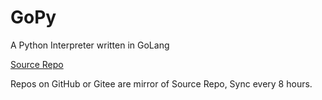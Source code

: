 # GoPy

A Python Interpreter written in GoLang

[Source Repo](https://gitea.ghink.net/GoLangPy/GoPy)

Repos on GitHub or Gitee are mirror of Source Repo, Sync every 8 hours.